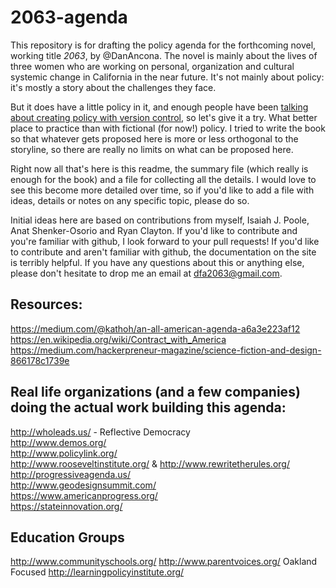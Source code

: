 # 2063-agenda
This repository is for drafting the policy agenda for the forthcoming novel, working title _2063_, by @DanAncona. The novel is mainly about the lives of three women who are working on personal, organization and cultural systemic change in California in the near future. It's not mainly about policy: it's mostly a story about the challenges they face.

But it does have a little policy in it, and enough people have been [talking about creating policy with version control](http://blog.ted.com/further-reading-in-github/ "Clay Shirky's TED Talk"), so let's give it a try. What better place to practice than with fictional (for now!) policy. I tried to write the book so that whatever gets proposed here is more or less orthogonal to the storyline, so there are really no limits on what can be proposed here.

Right now all that's here is this readme, the summary file (which really is enough for the book) and a file for collecting all the details. I would love to see this become more detailed over time, so if you'd like to add a file with ideas, details or notes on any specific topic, please do so.

Initial ideas here are based on contributions from myself, Isaiah J. Poole, Anat Shenker-Osorio and Ryan Clayton. If you'd like to contribute and you're familiar with github, I look forward to your pull requests! If you'd like to contribute and aren't familiar with github, the documentation on the site is terribly helpful. If you have any questions about this or anything else, please don't hesitate to drop me an email at dfa2063@gmail.com.

## Resources:

https://medium.com/@kathoh/an-all-american-agenda-a6a3e223af12  
https://en.wikipedia.org/wiki/Contract_with_America  
https://medium.com/hackerpreneur-magazine/science-fiction-and-design-866178c1739e  


## Real life organizations (and a few companies) doing the actual work building this agenda:

http://wholeads.us/ - Reflective Democracy  
http://www.demos.org/  
http://www.policylink.org/  
http://www.rooseveltinstitute.org/ & http://www.rewritetherules.org/  
http://progressiveagenda.us/  
http://www.geodesignsummit.com/  
https://www.americanprogress.org/  
https://stateinnovation.org/


## Education Groups
http://www.communityschools.org/
http://www.parentvoices.org/ Oakland Focused
http://learningpolicyinstitute.org/

